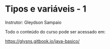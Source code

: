 
# Tipos e variáveis - 1
Instrutor: Gleydson Sampaio

Todo o conteúdo do curso pode ser acessado em:

https://glysns.gitbook.io/java-basico/

